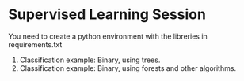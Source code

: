 # Supervised Learning Session

You need to create a python environment with the libreries in requirements.txt

1. Classification example: Binary, using trees.
2. Classification example: Binary, using forests and other algorithms.
